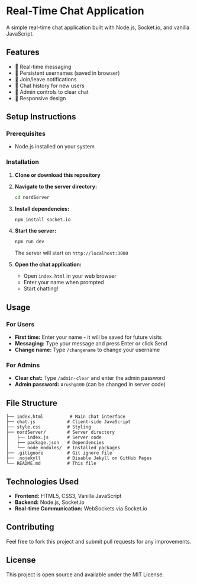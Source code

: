 # Real-Time Chat Application

A simple real-time chat application built with Node.js, Socket.io, and vanilla JavaScript.

## Features

- 🚀 Real-time messaging
- 👤 Persistent usernames (saved in browser)
- 📝 Join/leave notifications
- 💬 Chat history for new users
- 🔧 Admin controls to clear chat
- 📱 Responsive design

## Setup Instructions

### Prerequisites
- Node.js installed on your system

### Installation

1. **Clone or download this repository**

2. **Navigate to the server directory:**
   ```bash
   cd nordServer
   ```

3. **Install dependencies:**
   ```bash
   npm install socket.io
   ```

4. **Start the server:**
   ```bash
   npm run dev
   ```
   The server will start on `http://localhost:3000`

5. **Open the chat application:**
   - Open `index.html` in your web browser
   - Enter your name when prompted
   - Start chatting!

## Usage

### For Users
- **First time:** Enter your name - it will be saved for future visits
- **Messaging:** Type your message and press Enter or click Send
- **Change name:** Type `/changename` to change your username

### For Admins
- **Clear chat:** Type `/admin-clear` and enter the admin password
- **Admin password:** `Arush@100` (can be changed in server code)

## File Structure

```
├── index.html          # Main chat interface
├── chat.js            # Client-side JavaScript
├── style.css          # Styling
├── nordServer/        # Server directory
│   ├── index.js       # Server code
│   ├── package.json   # Dependencies
│   └── node_modules/  # Installed packages
├── .gitignore         # Git ignore file
├── .nojekyll          # Disable Jekyll on GitHub Pages
└── README.md          # This file
```

## Technologies Used

- **Frontend:** HTML5, CSS3, Vanilla JavaScript
- **Backend:** Node.js, Socket.io
- **Real-time Communication:** WebSockets via Socket.io

## Contributing

Feel free to fork this project and submit pull requests for any improvements.

## License

This project is open source and available under the MIT License.
